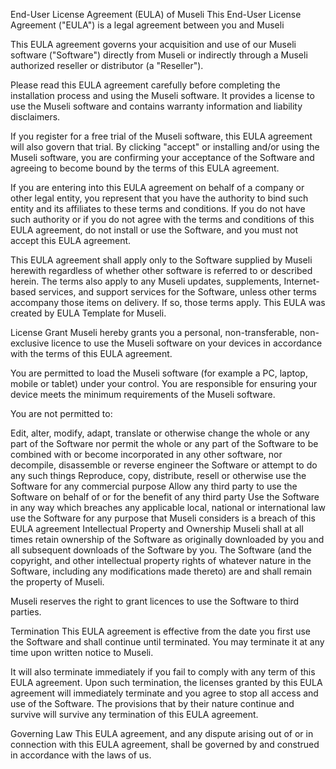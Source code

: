 End-User License Agreement (EULA) of Museli
This End-User License Agreement ("EULA") is a legal agreement between you and Museli

This EULA agreement governs your acquisition and use of our Museli software ("Software") directly from Museli or indirectly through a Museli authorized reseller or distributor (a "Reseller").

Please read this EULA agreement carefully before completing the installation process and using the Museli software. It provides a license to use the Museli software and contains warranty information and liability disclaimers.

If you register for a free trial of the Museli software, this EULA agreement will also govern that trial. By clicking "accept" or installing and/or using the Museli software, you are confirming your acceptance of the Software and agreeing to become bound by the terms of this EULA agreement.

If you are entering into this EULA agreement on behalf of a company or other legal entity, you represent that you have the authority to bind such entity and its affiliates to these terms and conditions. If you do not have such authority or if you do not agree with the terms and conditions of this EULA agreement, do not install or use the Software, and you must not accept this EULA agreement.

This EULA agreement shall apply only to the Software supplied by Museli herewith regardless of whether other software is referred to or described herein. The terms also apply to any Museli updates, supplements, Internet-based services, and support services for the Software, unless other terms accompany those items on delivery. If so, those terms apply. This EULA was created by EULA Template for Museli.

License Grant
Museli hereby grants you a personal, non-transferable, non-exclusive licence to use the Museli software on your devices in accordance with the terms of this EULA agreement.

You are permitted to load the Museli software (for example a PC, laptop, mobile or tablet) under your control. You are responsible for ensuring your device meets the minimum requirements of the Museli software.

You are not permitted to:

Edit, alter, modify, adapt, translate or otherwise change the whole or any part of the Software nor permit the whole or any part of the Software to be combined with or become incorporated in any other software, nor decompile, disassemble or reverse engineer the Software or attempt to do any such things
Reproduce, copy, distribute, resell or otherwise use the Software for any commercial purpose
Allow any third party to use the Software on behalf of or for the benefit of any third party
Use the Software in any way which breaches any applicable local, national or international law
use the Software for any purpose that Museli considers is a breach of this EULA agreement
Intellectual Property and Ownership
Museli shall at all times retain ownership of the Software as originally downloaded by you and all subsequent downloads of the Software by you. The Software (and the copyright, and other intellectual property rights of whatever nature in the Software, including any modifications made thereto) are and shall remain the property of Museli.

Museli reserves the right to grant licences to use the Software to third parties.

Termination
This EULA agreement is effective from the date you first use the Software and shall continue until terminated. You may terminate it at any time upon written notice to Museli.

It will also terminate immediately if you fail to comply with any term of this EULA agreement. Upon such termination, the licenses granted by this EULA agreement will immediately terminate and you agree to stop all access and use of the Software. The provisions that by their nature continue and survive will survive any termination of this EULA agreement.

Governing Law
This EULA agreement, and any dispute arising out of or in connection with this EULA agreement, shall be governed by and construed in accordance with the laws of us.

